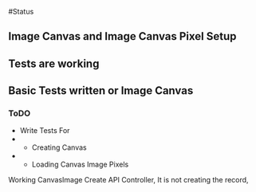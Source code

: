 #Status

## Image Canvas and Image Canvas Pixel Setup

## Tests are working

## Basic Tests written or Image Canvas

### ToDO

- Write Tests For 
- - Creating Canvas
- - Loading Canvas Image Pixels


Working CanvasImage Create API Controller, It is not creating the record,

